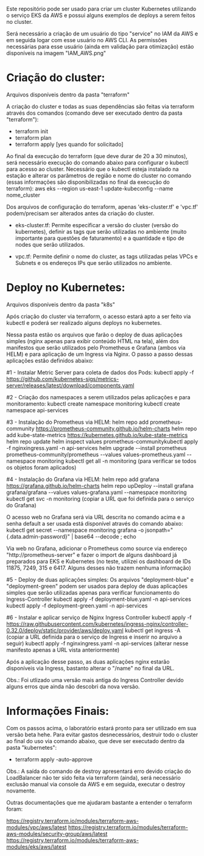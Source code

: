 Este repositório pode ser usado para criar um cluster Kubernetes utilizando o serviço EKS da AWS e possui alguns exemplos de deploys a serem feitos no cluster.

Será necessário a criação de um usuário do tipo "service" no IAM da AWS e em seguida logar com esse usuário no AWS CLI.
As permissões necessárias para esse usuário (ainda em validação para otimização) estão disponíveis na imagem "IAM_AWS.png"

# Criação do cluster:
Arquivos disponíveis dentro da pasta "terraform"

A criação do cluster e todas as suas dependências são feitas via terraform através dos comandos (comando deve ser executado dentro da pasta "terraform"):
- terraform init
- terraform plan
- terraform apply [yes quando for solicitado]

Ao final da execução do terraform (que deve durar de 20 a 30 minutos), será necessário execução do comando abaixo para configurar o kubectl para acesso ao cluster. Necessário que o kubectl esteja instalado na estação e alterar os parâmetros de região e nome do cluster no comando (essas informações são disponibilizadas no final da execução do terraform):
aws eks --region us-east-1 update-kubeconfig --name nome_cluster

Dos arquivos de configuração do terraform, apenas 'eks-cluster.tf' e 'vpc.tf' podem/precisam ser alterados antes da criação do cluster.

- eks-cluster.tf: Permite especificar a versão do cluster (versão do kubernetes), definir as tags que serão utilizadas no ambiente (muito importante para questões de faturamento) e a quantidade e tipo de nodes que serão utilizados.

- vpc.tf: Permite definir o nome do cluster, as tags utilizadas pelas VPCs e Subnets e os endereços IPs que serão utilizados no ambiente.

# Deploy no Kubernetes:
Arquivos disponíveis dentro da pasta "k8s"

Após criação do cluster via terraform, o acesso estará apto a ser feito via kubectl e poderá ser realizado alguns deploys no kubernetes.

Nessa pasta estão os arquivos que farão o deploy de duas aplicações simples (nginx apenas para exibir conteúdo HTML na tela), além dos manifestos que serão utilizados pelo Prometheus e Grafana (ambos via HELM) e para aplicação de um Ingress via Nginx. O passo a passo dessas aplicações estão definidos abaixo:

#1 - Instalar Metric Server para coleta de dados dos Pods:
kubectl apply -f https://github.com/kubernetes-sigs/metrics-server/releases/latest/download/components.yaml

#2 - Criação dos namespaces a serem utilizados pelas aplicações e para monitoramento:
kubectl create namespace monitoring
kubectl create namespace api-services

#3 - Instalação do Prometheus via HELM:
helm repo add prometheus-community https://prometheus-community.github.io/helm-charts
helm repo add kube-state-metrics https://kubernetes.github.io/kube-state-metrics
helm repo update
helm inspect values prometheus-communitykubectl apply -f nginxingress.yaml -n api-services
helm upgrade --install prometheus prometheus-community/prometheus --values values-prometheus.yaml  --namespace monitoring
kubectl get all -n monitoring (para verificar se todos os objetos foram aplicados)

#4 - Instalação do Grafana via HELM:
helm repo add grafana https://grafana.github.io/helm-charts
helm repo upDeploy --install grafana grafana/grafana --values values-grafana.yaml  --namespace monitoring
kubectl get svc -n monitoring (copiar a URL que foi definida para o serviço do Grafana)

O acesso web no Grafana será via URL descrita no comando acima e a senha default a ser usada está disponível através do comando abaixo:
kubectl get secret --namespace monitoring grafana -o jsonpath="{.data.admin-password}" | base64 --decode ; echo

Via web no Grafana, adicionar o Prometheus como source via endereço "http://prometheus-server" e fazer o import de alguns dashboard já preparados para EKS e Kubernetes (no teste, utilizei os dashboard de IDs 11875, 7249, 315 e 6417. Alguns desses não trazem nenhuma informação)

#5 - Deploy de duas aplicações simples:
Os arquivos "deployment-blue" e "deployment-green" podem ser usados para deploy de duas aplicações simples que serão utilizadas apenas para verificar funcionamento do Ingress-Controller
kubectl apply -f deployment-blue.yaml -n api-services
kubectl apply -f deployment-green.yaml -n api-services

#6 - Instalar e aplicar serviço de Nginx Ingress Controller
kubectl apply -f https://raw.githubusercontent.com/kubernetes/ingress-nginx/controller-0.32.0/deploy/static/provider/aws/deploy.yaml
kubectl get ingress -A (copiar a URL definida para o serviço de Ingress e inserir no arquivo a seguir)
kubectl apply -f nginxingress.yaml -n api-services (alterar nesse manifesto apenas a URL vista anteriormente)

Após a aplicação desse passo, as duas aplicações nginx estarão disponíveis via Ingress, bastanto alterar o "/name" no final da URL.

Obs.: Foi utlizado uma versão mais antiga do Ingress Controller devido alguns erros que ainda não descobri da nova versão.

# Informações Finais:

Com os passos acima, o laboratório estará pronto para ser utilizado em sua versão beta hehe.
Para evitar gastos desnecessários, destruir todo o cluster ao final do uso via comando abaixo, que deve ser executado dentro da pasta "kubernetes":
- terraform apply -auto-approve

Obs.: A saída do comando de destroy apresentará erro devido criação do LoadBalancer não ter sido feita via terraform (ainda), será necessário exclusão manual via console da AWS e em seguida, executar o destroy novamente.

Outras documentações que me ajudaram bastante a entender o terraform foram:

https://registry.terraform.io/modules/terraform-aws-modules/vpc/aws/latest
https://registry.terraform.io/modules/terraform-aws-modules/security-group/aws/latest
https://registry.terraform.io/modules/terraform-aws-modules/eks/aws/latest